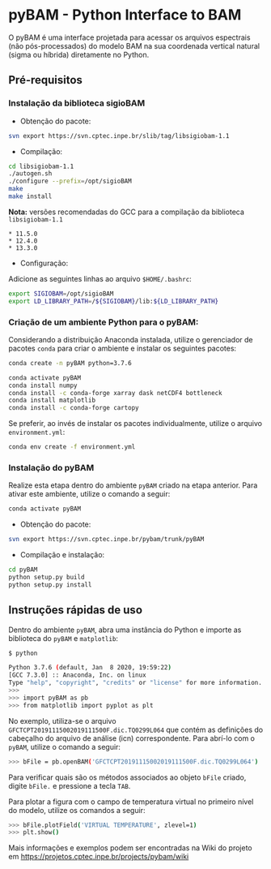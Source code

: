 # pyBAM - Python Interface to BAM

O pyBAM é uma interface projetada para acessar os arquivos espectrais (não pós-processados) do modelo BAM na sua coordenada vertical natural (sigma ou híbrida) diretamente no Python.

## Pré-requisitos

### Instalação da biblioteca sigioBAM

* Obtenção do pacote:

```bash
svn export https://svn.cptec.inpe.br/slib/tag/libsigiobam-1.1
```

* Compilação:

```bash
cd libsigiobam-1.1
./autogen.sh
./configure --prefix=/opt/sigioBAM
make
make install
```

**Nota:** versões recomendadas do GCC para a compilação da biblioteca `libsigiobam-1.1`

    * 11.5.0
    * 12.4.0
    * 13.3.0

* Configuração:

Adicione as seguintes linhas ao arquivo `$HOME/.bashrc`:

```bash
export SIGIOBAM=/opt/sigioBAM
export LD_LIBRARY_PATH=/${SIGIOBAM}/lib:${LD_LIBRARY_PATH}
```

### Criação de um ambiente Python para o pyBAM:

Considerando a distribuição Anaconda instalada, utilize o gerenciador de pacotes `conda` para criar o ambiente e instalar os seguintes pacotes:

```bash
conda create -n pyBAM python=3.7.6
```

```bash
conda activate pyBAM
conda install numpy
conda install -c conda-forge xarray dask netCDF4 bottleneck
conda install matplotlib
conda install -c conda-forge cartopy
```

Se preferir, ao invés de instalar os pacotes individualmente, utilize o arquivo `environment.yml`:

```bash
conda env create -f environment.yml
```

### Instalação do pyBAM

Realize esta etapa dentro do ambiente `pyBAM` criado na etapa anterior. Para ativar este ambiente, utilize o comando a seguir:

```bash
conda activate pyBAM
```

* Obtenção do pacote:

```bash
svn export https://svn.cptec.inpe.br/pybam/trunk/pyBAM
```

* Compilação e instalação:

```bash
cd pyBAM
python setup.py build
python setup.py install
```

## Instruções rápidas de uso

Dentro do ambiente `pyBAM`, abra uma instância do Python e importe as biblioteca do `pyBAM` e `matplotlib`:

```bash
$ python

Python 3.7.6 (default, Jan  8 2020, 19:59:22) 
[GCC 7.3.0] :: Anaconda, Inc. on linux
Type "help", "copyright", "credits" or "license" for more information.
>>>
>>> import pyBAM as pb
>>> from matplotlib import pyplot as plt
```

No exemplo, utiliza-se o arquivo `GFCTCPT20191115002019111500F.dic.TQ0299L064` que contém as definições do cabeçalho do arquivo de análise (icn) correspondente. Para abrí-lo com o `pyBAM`, utilize o comando a seguir:

```bash
>>> bFile = pb.openBAM('GFCTCPT20191115002019111500F.dic.TQ0299L064')
```

Para verificar quais são os métodos associados ao objeto `bFile` criado, digite `bFile.` e pressione a tecla `TAB`.

Para plotar a figura com o campo de temperatura virtual no primeiro nível do modelo, utilize os comandos a seguir:

```bash
>>> bFile.plotField('VIRTUAL TEMPERATURE', zlevel=1)
>>> plt.show()
```

Mais informações e exemplos podem ser encontradas na Wiki do projeto em https://projetos.cptec.inpe.br/projects/pybam/wiki
